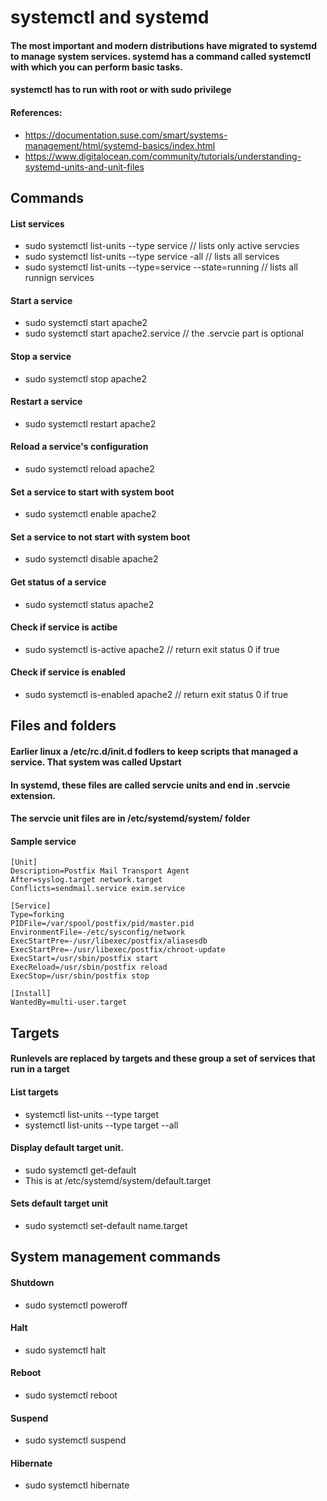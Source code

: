 # systemctl and systemd

#### The most important and modern distributions have migrated to systemd to manage system services. systemd has a command called systemctl with which you can perform basic tasks.

#### systemctl has to run with root or with sudo privilege

#### References:
* https://documentation.suse.com/smart/systems-management/html/systemd-basics/index.html
* https://www.digitalocean.com/community/tutorials/understanding-systemd-units-and-unit-files

## Commands

#### List services
* sudo systemctl list-units --type service // lists only active servcies
* sudo systemctl list-units --type service -all // lists all services
* sudo systemctl list-units --type=service --state=running // lists all runnign services

#### Start a service
* sudo systemctl start apache2
* sudo systemctl start apache2.service // the .servcie part is optional

#### Stop a service
* sudo systemctl stop apache2

#### Restart a service
* sudo systemctl restart apache2

#### Reload a service's configuration
* sudo systemctl reload apache2

#### Set a service to start with system boot
* sudo systemctl enable apache2

#### Set a service to not start with system boot
* sudo systemctl disable apache2

#### Get status of a service
* sudo systemctl status apache2

#### Check if service is actibe
* sudo systemctl is-active apache2 // return exit status 0 if true

#### Check if service is enabled
* sudo systemctl is-enabled apache2 // return exit status 0 if true



## Files and folders

#### Earlier linux a /etc/rc.d/init.d fodlers to keep scripts that managed a service. That system was called Upstart

#### In systemd, these files are called servcie units and end in .servcie extension. 

#### The servcie unit files are in /etc/systemd/system/ folder

#### Sample service
```
[Unit]
Description=Postfix Mail Transport Agent
After=syslog.target network.target
Conflicts=sendmail.service exim.service

[Service]
Type=forking
PIDFile=/var/spool/postfix/pid/master.pid
EnvironmentFile=-/etc/sysconfig/network
ExecStartPre=-/usr/libexec/postfix/aliasesdb
ExecStartPre=-/usr/libexec/postfix/chroot-update
ExecStart=/usr/sbin/postfix start
ExecReload=/usr/sbin/postfix reload
ExecStop=/usr/sbin/postfix stop

[Install]
WantedBy=multi-user.target
```

## Targets

#### Runlevels are replaced by targets and these group a set of services that run in a target

#### List targets
* systemctl list-units --type target
* systemctl list-units --type target --all

#### Display default target unit. 
* sudo systemctl get-default
* This is at /etc/systemd/system/default.target

#### Sets default target unit
* sudo systemctl set-default name.target




## System management commands

#### Shutdown
* sudo systemctl poweroff

#### Halt
* sudo systemctl halt

#### Reboot
* sudo systemctl reboot

#### Suspend
* sudo systemctl suspend

#### Hibernate
* sudo systemctl hibernate


